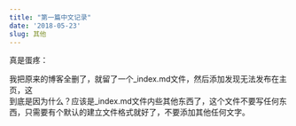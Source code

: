 ```yaml
---
title: "第一篇中文记录"
date: '2018-05-23'
slug: 其他
---
```


真是蛋疼：<br>

我把原来的博客全删了，就留了一个_index.md文件，然后添加发现无法发布在主页，这<br>
到底是因为什么？应该是_index.md文件内些其他东西了，这个文件不要写任何东西，只需要有个默认的建立文件格式就好了，不要添加其他任何文字。